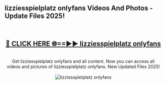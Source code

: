 <h2>lizziesspielplatz onlyfans Videos And Photos - Update Files 2025!</h2>
<br>
<div align="center">
<h2><a href="https://linkcuts.com/hfmhzwbr" rel="nofollow">🔴 CLICK HERE 🌐==►► lizziesspielplatz onlyfans</a></h2>
<br>
Get lizziesspielplatz onlyfans and all content. Now you can access all videos and pictures of lizziesspielplatz onlyfans. New Updated Files 2025!
<br>
<br>
<a href="https://linkcuts.com/hfmhzwbr" rel="nofollow" data-target="animated-image.originalLink"><img src="https://i.ibb.co.com/WyWwxjT/player-gif2.gif" alt="lizziesspielplatz onlyfans" style="max-width: 100%; display: inline-block;" data-target="animated-image.originalImage"></a>
</div>
<br>